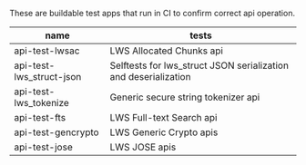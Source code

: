 These are buildable test apps that run in CI to confirm correct api operation.

|name|tests|
---|---
api-test-lwsac|LWS Allocated Chunks api
api-test-lws_struct-json|Selftests for lws_struct JSON serialization and deserialization
api-test-lws_tokenize|Generic secure string tokenizer api
api-test-fts|LWS Full-text Search api
api-test-gencrypto|LWS Generic Crypto apis
api-test-jose|LWS JOSE apis

